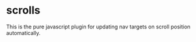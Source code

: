 scrolls
=======

This is the pure javascript plugin for updating nav targets on scroll position automatically.
